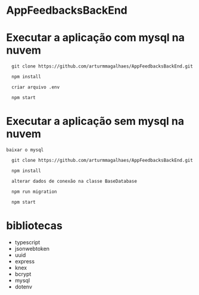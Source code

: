 # AppFeedbacksBackEnd

# Executar a aplicação com mysql na nuvem

``` 
  git clone https://github.com/arturmmagalhaes/AppFeedbacksBackEnd.git
  
  npm install
  
  criar arquivo .env
  
  npm start
```

# Executar a aplicação sem mysql na nuvem

    baixar o mysql
  
``` 
  git clone https://github.com/arturmmagalhaes/AppFeedbacksBackEnd.git
  
  npm install
  
  alterar dados de conexão na classe BaseDatabase
  
  npm run migration
  
  npm start
```

# bibliotecas

- typescript
- jsonwebtoken
- uuid
- express
- knex
- bcrypt
- mysql 
- dotenv
